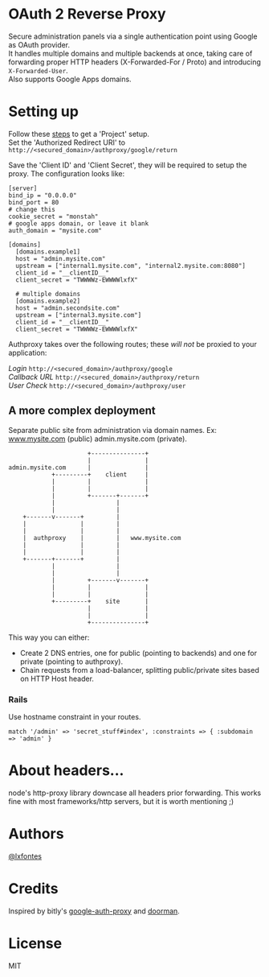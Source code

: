 # OAuth 2 Reverse Proxy

Secure administration panels via a single authentication point using Google as OAuth provider.  
It handles multiple domains and multiple backends at once, taking care of forwarding proper HTTP headers (X-Forwarded-For / Proto) and introducing `X-Forwarded-User`.  
Also supports Google Apps domains.


# Setting up

Follow these [steps](https://developers.google.com/accounts/docs/OAuth2) to get a 'Project' setup.  
Set the 'Authorized Redirect URI' to `http://<secured_domain>/authproxy/google/return`

Save the 'Client ID' and 'Client Secret', they will be required to setup the proxy. The configuration looks like:

	[server]
	bind_ip = "0.0.0.0"
	bind_port = 80
	# change this
	cookie_secret = "monstah"
	# google apps domain, or leave it blank
	auth_domain = "mysite.com"

	[domains]
	  [domains.example1]
	  host = "admin.mysite.com"
	  upstream = ["internal1.mysite.com", "internal2.mysite.com:8080"]
	  client_id = "__clientID__"
	  client_secret = "TWWWWz-EWWWWlxfX"

	  # multiple domains
	  [domains.example2]
	  host = "admin.secondsite.com"
	  upstream = ["internal3.mysite.com"]
	  client_id = "__clientID__"
	  client_secret = "TWWWWz-EWWWWlxfX"


Authproxy takes over the following routes; these _will not_ be proxied to your application:

*Login* `http://<secured_domain>/authproxy/google`  
*Callback URL* `http://<secured_domain>/authproxy/return`  
*User Check* `http://<secured_domain>/authproxy/user`

## A more complex deployment
Separate public site from administration via domain names. Ex: www.mysite.com (public) admin.mysite.com (private).

                          +---------------+         
                          |               |         
    admin.mysite.com      |               |         
                +---------+    client     |         
                |         |               |         
                |         |               |         
                |         +-------+-------+         
                |                 |                 
                |                 |                 
        +-------v-------+         |                 
        |               |         |                 
        |               |         |                 
        |  authproxy    |         |   www.mysite.com
        |               |         |                 
        |               |         |                 
        +-------+-------+         |                 
                |                 |                 
                |                 |                 
                |         +-------v-------+         
                |         |               |         
                |         |               |         
                +---------+    site       |         
                          |               |         
                          |               |         
                          +---------------+         

This way you can either:
- Create 2 DNS entries, one for public (pointing to backends) and one for private (pointing to authproxy).
- Chain requests from a load-balancer, splitting public/private sites based on HTTP Host header.


### Rails

Use hostname constraint in your routes.

    match '/admin' => 'secret_stuff#index', :constraints => { :subdomain => 'admin' }


# About headers...
node's http-proxy library downcase all headers prior forwarding. This works fine with most frameworks/http servers, but it is worth mentioning ;)


# Authors

[@lxfontes](https://github.com/lxfontes)

# Credits
Inspired by bitly's [google-auth-proxy](https://github.com/bitly/google_auth_proxy) and [doorman](https://github.com/movableink/doorman).

# License
MIT
